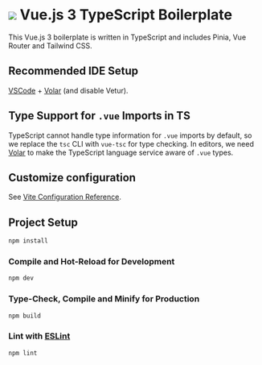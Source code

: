 # [![](https://img.shields.io/static/v1?label=Sponsor+%F0%9F%91%89&message=%E2%9D%A4&logo=GitHub&color=%23fe8e86)](https://github.com/sponsors/richardevcom) Vue.js 3 TypeScript Boilerplate

This Vue.js 3 boilerplate is written in TypeScript and includes Pinia, Vue Router and Tailwind CSS.

## Recommended IDE Setup

[VSCode](https://code.visualstudio.com/) + [Volar](https://marketplace.visualstudio.com/items?itemName=Vue.volar) (and disable Vetur).

## Type Support for `.vue` Imports in TS

TypeScript cannot handle type information for `.vue` imports by default, so we replace the `tsc` CLI with `vue-tsc` for type checking. In editors, we need [Volar](https://marketplace.visualstudio.com/items?itemName=Vue.volar) to make the TypeScript language service aware of `.vue` types.

## Customize configuration

See [Vite Configuration Reference](https://vitejs.dev/config/).

## Project Setup

```sh
npm install
```

### Compile and Hot-Reload for Development

```sh
npm dev
```

### Type-Check, Compile and Minify for Production

```sh
npm build
```

### Lint with [ESLint](https://eslint.org/)

```sh
npm lint
```
